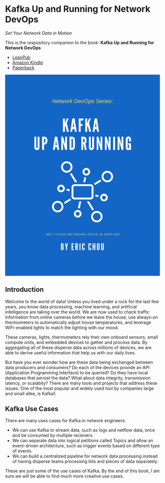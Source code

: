 # Kafka Up and Running for Network DevOps
*Set Your Network Data in Motion* 

This is the respository companion to the book: 
**Kafka Up and Running for Network DevOps**

- [LeanPub](https://leanpub.com/network-devops-kafka-up-and-running)
- [Amazon Kindle](https://www.amazon.com/gp/product/B09LRC5YZT/ref=as_li_tl?ie=UTF8&camp=1789&creative=9325&creativeASIN=B09LRC5YZT&linkCode=as2&tag=pythfornetwen-20&linkId=9966132dc2cbcfb5d996ac1d1a0b519c)
- [Paperback](https://www.amazon.com/gp/product/1957046031/ref=as_li_tl?ie=UTF8&camp=1789&creative=9325&creativeASIN=1957046031&linkCode=as2&tag=pythfornetwen-20&linkId=a2cf2cd4972a57ccf220138838a8023b)

![Network DevOps Series: Kafka Up and Running Book Cover](/images/Kafka_Book_Cover.png)

## Introduction

Welcome to the world of data! Unless you lived under a rock for the last few years, you know data processing, machine learning, and artificial intelligence are taking over the world. We are now used to check traffic information from online cameras before we leave the house, use always-on thermometers to automatically adjust house temperatures, and leverage WiFi-enabled lights to match the lighting with our mood.

These cameras, lights, thermometers rely their own onboard sensors, small compute units, and embedded devices to gather and process data. By aggregating all of these disperse data across millions of devices, we are able to derive useful information that help us with our daily lives.

But have you ever wonder how are these data being exchanged between data producers and consumers? Do each of the devices provide an API (Application Programming Interface) to be queried? Do they have local databases that persist the data? What about data integrity, transmission latency, or scalabity?
There are many tools and projects that address these issues. One of the most popular and widely used tool by companies large and small alike, is Kafka1.

## Kafka Use Cases

There are many uses cases for Kafka in network engineers:

- We can use Kafka to stream data, such as logs and netflow data, once and be consumed by multiple receivers.
- We can separate data into logical petitions called Topics and allow an event-driven architecture, such as trigger events based on different type of events.
- We can build a centralized pipeline for network data processing instead of having disperse teams processing bits and pieces of data separately.

These are just some of the use cases of Kafka. By the end of this book, I am sure we will be able to find much more creative use cases.

